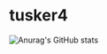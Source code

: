 # tusker4
![Anurag's GitHub stats](https://github-readme-stats.vercel.app/api?username=tusker4&show_icons=true&theme=radical)
